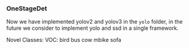 ### OneStageDet
Now we have implemented yolov2 and yolov3 in the `yolo` folder, in the future we consider to implement yolo and ssd in a single framework. 

Novel Classes:
VOC: bird bus cow mbike sofa
